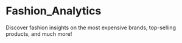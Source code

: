 # Fashion_Analytics
Discover fashion insights on the most expensive brands, top-selling products, and much more!

